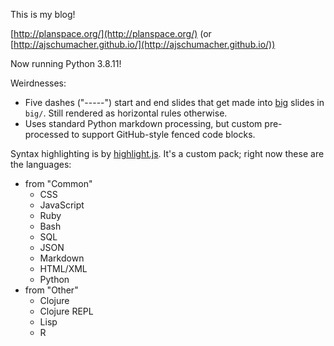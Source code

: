 This is my blog!

[http://planspace.org/](http://planspace.org/) (or
[http://ajschumacher.github.io/](http://ajschumacher.github.io/))

Now running Python 3.8.11!

Weirdnesses:

 * Five dashes ("-----") start and end slides that get made into
   [big][] slides in `big/`. Still rendered as horizontal rules
   otherwise.
 * Uses standard Python markdown processing, but custom pre-processed
   to support GitHub-style fenced code blocks.

[big]: https://github.com/tmcw/big


Syntax highlighting is by [highlight.js](https://highlightjs.org/download/). It's a custom pack; right now these are the languages:

 * from "Common"
     * CSS
     * JavaScript
     * Ruby
     * Bash
     * SQL
     * JSON
     * Markdown
     * HTML/XML
     * Python
 * from "Other"
     * Clojure
     * Clojure REPL
     * Lisp
     * R
